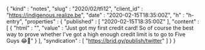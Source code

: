 {
  "kind" : "notes",
  "slug" : "2020/02/tfi12",
  "client_id" : "https://indigenous.realize.be",
  "date" : "2020-02-15T18:35:00Z",
  "h" : "h-entry",
  "properties" : {
    "published" : [ "2020-02-15T18:35:00Z" ],
    "content" : [ {
      "html" : "",
      "value" : "Just got my first credit card! So of course the best way to prove whether I've got a high enough credit limit is to go to Five Guys 😂🍔"
    } ],
    "syndication" : [ "https://brid.gy/publish/twitter" ]
  }
}
